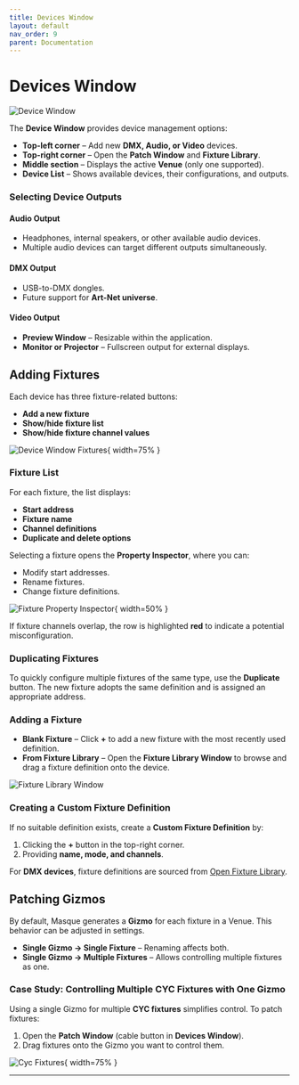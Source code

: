 ```yaml
---
title: Devices Window
layout: default
nav_order: 9
parent: Documentation
---
```


# Devices Window

![Device Window](../images/Masque_Devices.png)

The **Device Window** provides device management options:

- **Top-left corner** – Add new **DMX, Audio, or Video** devices.
- **Top-right corner** – Open the **Patch Window** and **Fixture Library**.
- **Middle section** – Displays the active **Venue** (only one supported).
- **Device List** – Shows available devices, their configurations, and outputs.

### Selecting Device Outputs

#### Audio Output

- Headphones, internal speakers, or other available audio devices.
- Multiple audio devices can target different outputs simultaneously.

#### DMX Output

- USB-to-DMX dongles.
- Future support for **Art-Net universe**.

#### Video Output

- **Preview Window** – Resizable within the application.
- **Monitor or Projector** – Fullscreen output for external displays.

## Adding Fixtures

Each device has three fixture-related buttons:

- **Add a new fixture**
- **Show/hide fixture list**
- **Show/hide fixture channel values**

![Device Window Fixtures](../images/Masque_Devices_Expanded.png){ width=75% }

### Fixture List

For each fixture, the list displays:

- **Start address**
- **Fixture name**
- **Channel definitions**
- **Duplicate and delete options**

Selecting a fixture opens the **Property Inspector**, where you can:

- Modify start addresses.
- Rename fixtures.
- Change fixture definitions.

![Fixture Property Inspector](../images/Masque_PropertyInspector_Fixture.png){ width=50% }

If fixture channels overlap, the row is highlighted **red** to indicate a potential misconfiguration.

### Duplicating Fixtures

To quickly configure multiple fixtures of the same type, use the **Duplicate** button. The new fixture adopts the same definition and is assigned an appropriate address.

### Adding a Fixture

- **Blank Fixture** – Click **+** to add a new fixture with the most recently used definition.
- **From Fixture Library** – Open the **Fixture Library Window** to browse and drag a fixture definition onto the device.

![Fixture Library Window](../images/Masque_FixtureLibrary.png)

### Creating a Custom Fixture Definition

If no suitable definition exists, create a **Custom Fixture Definition** by:

1. Clicking the **+** button in the top-right corner.
2. Providing **name, mode, and channels**.

For **DMX devices**, fixture definitions are sourced from [Open Fixture Library](https://open-fixture-library.org/).

## Patching Gizmos

By default, Masque generates a **Gizmo** for each fixture in a Venue. This behavior can be adjusted in settings.

- **Single Gizmo -> Single Fixture** – Renaming affects both.
- **Single Gizmo -> Multiple Fixtures** – Allows controlling multiple fixtures as one.

### Case Study: Controlling Multiple CYC Fixtures with One Gizmo

Using a single Gizmo for multiple **CYC fixtures** simplifies control. To patch fixtures:

1. Open the **Patch Window** (cable button in **Devices Window**).
2. Drag fixtures onto the Gizmo you want to control them.

![Cyc Fixtures](../images/Masque_Patch_CycFixturesGizmo.png){ width=75% }

---
